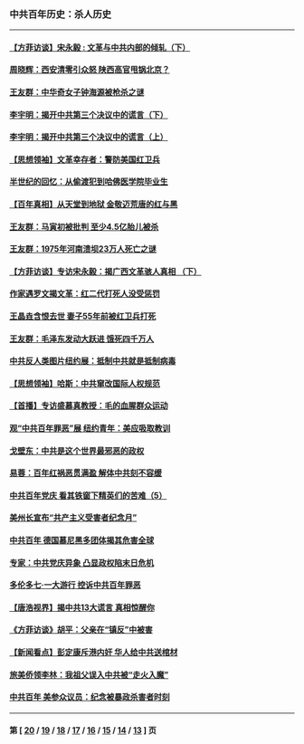 ### 中共百年历史：杀人历史
---
#### [【方菲访谈】宋永毅 : 文革与中共内部的倾轧（下）](../../pages/nf1176106/n13486836.md?01120430) 
#### [周晓辉：西安清零引众怒 陕西高官甩锅北京？](../../pages/nf1176106/n13484627.md?01120430) 
#### [王友群：中华奇女子钟海源被枪杀之谜](../../pages/nf1176106/n13430555.md?01120430) 
#### [李宇明：揭开中共第三个决议中的谎言（下）](../../pages/nf1176106/n13389389.md?01120430) 
#### [李宇明：揭开中共第三个决议中的谎言（上）](../../pages/nf1176106/n13388697.md?01120430) 
#### [【思想领袖】文革幸存者：警防美国红卫兵](../../pages/nf1176106/n13339289.md?01120430) 
#### [半世纪的回忆：从偷渡犯到哈佛医学院毕业生](../../pages/nf1176106/n13345328.md?01120430) 
#### [【百年真相】从天堂到地狱 金敬迈荒唐的红与黑](../../pages/nf1176106/n13336995.md?01120430) 
#### [王友群：马寅初被批判 至少4.5亿胎儿被杀](../../pages/nf1176106/n13260313.md?01120430) 
#### [王友群：1975年河南溃坝23万人死亡之谜](../../pages/nf1176106/n13231576.md?01120430) 
#### [【方菲访谈】专访宋永毅：揭广西文革骇人真相 （下）](../../pages/nf1176106/n13209074.md?01120430) 
#### [作家遇罗文揭文革：红二代打死人没受惩罚](../../pages/nf1176106/n13205254.md?01120430) 
#### [王晶垚含恨去世 妻子55年前被红卫兵打死](../../pages/nf1176106/n13203590.md?01120430) 
#### [王友群：毛泽东发动大跃进 饿死四千万人](../../pages/nf1176106/n13177158.md?01120430) 
#### [中共反人类图片纽约展：抵制中共就是抵制病毒](../../pages/nf1176106/n13115371.md?01120430) 
#### [【思想领袖】哈斯：中共窜改国际人权规范](../../pages/nf1176106/n13053647.md?01120430) 
#### [【首播】专访盛慕真教授：毛的血腥群众运动](../../pages/nf1176106/n13091782.md?01120430) 
#### [观“中共百年罪恶”展 纽约青年：美应吸取教训](../../pages/nf1176106/n13085246.md?01120430) 
#### [戈壁东：中共是这个世界最邪恶的政权](../../pages/nf1176106/n13085641.md?01120430) 
#### [易蓉：百年红祸恶贯满盈 解体中共刻不容缓](../../pages/nf1176106/n13084455.md?01120430) 
#### [中共百年党庆 看其铁窗下精英们的苦难（5）](../../pages/nf1176106/n13076766.md?01120430) 
#### [美州长宣布“共产主义受害者纪念月”](../../pages/nf1176106/n13074024.md?01120430) 
#### [中共百年 德国慕尼黑多团体揭其危害全球](../../pages/nf1176106/n13068873.md?01120430) 
#### [专家：中共党庆异象 凸显政权陷末日危机](../../pages/nf1176106/n13067084.md?01120430) 
#### [多伦多七·一大游行 控诉中共百年罪恶](../../pages/nf1176106/n13062043.md?01120430) 
#### [【唐浩视界】揭中共13大谎言 真相惊醒你](../../pages/nf1176106/n13065208.md?01120430) 
#### [《方菲访谈》胡平：父亲在“镇反”中被害](../../pages/nf1176106/n13064114.md?01120430) 
#### [【新闻看点】彭定康斥港内奸 华人给中共送棺材](../../pages/nf1176106/n13064230.md?01120430) 
#### [旅美侨领李林：我祖父误入中共被“走火入魔”](../../pages/nf1176106/n13062777.md?01120430) 
#### [中共百年 美参众议员：纪念被暴政杀害者时刻](../../pages/nf1176106/n13063735.md?01120430) 

---
#### 第 [ [20](./20.md?01120430) / [19](./19.md?01120430) / [18](./18.md?01120430) / [17](./17.md?01120430) / [16](./16.md?01120430) / [15](./15.md?01120430) / [14](./14.md?01120430) / [13](./13.md?01120430) ] 页
